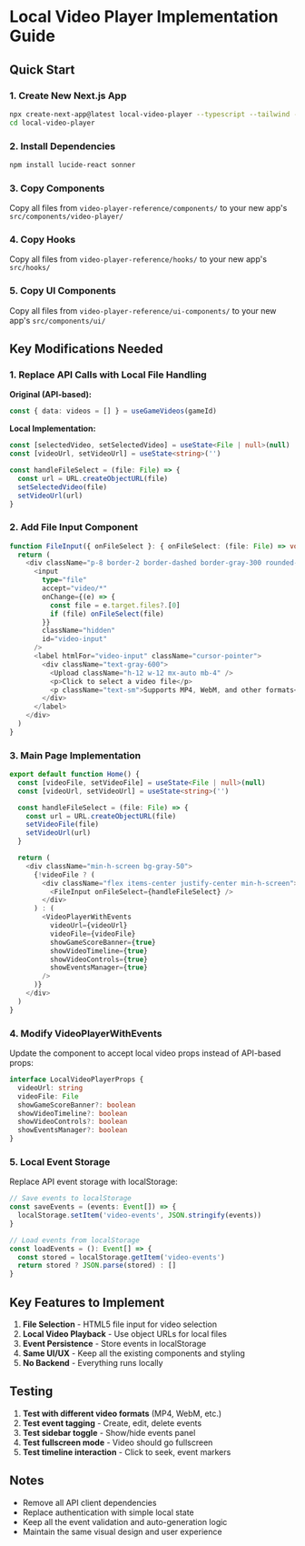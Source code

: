 # Local Video Player Implementation Guide

## Quick Start

### 1. Create New Next.js App
```bash
npx create-next-app@latest local-video-player --typescript --tailwind --eslint
cd local-video-player
```

### 2. Install Dependencies
```bash
npm install lucide-react sonner
```

### 3. Copy Components
Copy all files from `video-player-reference/components/` to your new app's `src/components/video-player/`

### 4. Copy Hooks
Copy all files from `video-player-reference/hooks/` to your new app's `src/hooks/`

### 5. Copy UI Components
Copy all files from `video-player-reference/ui-components/` to your new app's `src/components/ui/`

## Key Modifications Needed

### 1. Replace API Calls with Local File Handling

**Original (API-based):**
```typescript
const { data: videos = [] } = useGameVideos(gameId)
```

**Local Implementation:**
```typescript
const [selectedVideo, setSelectedVideo] = useState<File | null>(null)
const [videoUrl, setVideoUrl] = useState<string>('')

const handleFileSelect = (file: File) => {
  const url = URL.createObjectURL(file)
  setSelectedVideo(file)
  setVideoUrl(url)
}
```

### 2. Add File Input Component

```typescript
function FileInput({ onFileSelect }: { onFileSelect: (file: File) => void }) {
  return (
    <div className="p-8 border-2 border-dashed border-gray-300 rounded-lg text-center">
      <input
        type="file"
        accept="video/*"
        onChange={(e) => {
          const file = e.target.files?.[0]
          if (file) onFileSelect(file)
        }}
        className="hidden"
        id="video-input"
      />
      <label htmlFor="video-input" className="cursor-pointer">
        <div className="text-gray-600">
          <Upload className="h-12 w-12 mx-auto mb-4" />
          <p>Click to select a video file</p>
          <p className="text-sm">Supports MP4, WebM, and other formats</p>
        </div>
      </label>
    </div>
  )
}
```

### 3. Main Page Implementation

```typescript
export default function Home() {
  const [videoFile, setVideoFile] = useState<File | null>(null)
  const [videoUrl, setVideoUrl] = useState<string>('')

  const handleFileSelect = (file: File) => {
    const url = URL.createObjectURL(file)
    setVideoFile(file)
    setVideoUrl(url)
  }

  return (
    <div className="min-h-screen bg-gray-50">
      {!videoFile ? (
        <div className="flex items-center justify-center min-h-screen">
          <FileInput onFileSelect={handleFileSelect} />
        </div>
      ) : (
        <VideoPlayerWithEvents
          videoUrl={videoUrl}
          videoFile={videoFile}
          showGameScoreBanner={true}
          showVideoTimeline={true}
          showVideoControls={true}
          showEventsManager={true}
        />
      )}
    </div>
  )
}
```

### 4. Modify VideoPlayerWithEvents

Update the component to accept local video props instead of API-based props:

```typescript
interface LocalVideoPlayerProps {
  videoUrl: string
  videoFile: File
  showGameScoreBanner?: boolean
  showVideoTimeline?: boolean
  showVideoControls?: boolean
  showEventsManager?: boolean
}
```

### 5. Local Event Storage

Replace API event storage with localStorage:

```typescript
// Save events to localStorage
const saveEvents = (events: Event[]) => {
  localStorage.setItem('video-events', JSON.stringify(events))
}

// Load events from localStorage
const loadEvents = (): Event[] => {
  const stored = localStorage.getItem('video-events')
  return stored ? JSON.parse(stored) : []
}
```

## Key Features to Implement

1. **File Selection** - HTML5 file input for video selection
2. **Local Video Playback** - Use object URLs for local files
3. **Event Persistence** - Store events in localStorage
4. **Same UI/UX** - Keep all the existing components and styling
5. **No Backend** - Everything runs locally

## Testing

1. **Test with different video formats** (MP4, WebM, etc.)
2. **Test event tagging** - Create, edit, delete events
3. **Test sidebar toggle** - Show/hide events panel
4. **Test fullscreen mode** - Video should go fullscreen
5. **Test timeline interaction** - Click to seek, event markers

## Notes

- Remove all API client dependencies
- Replace authentication with simple local state
- Keep all the event validation and auto-generation logic
- Maintain the same visual design and user experience 